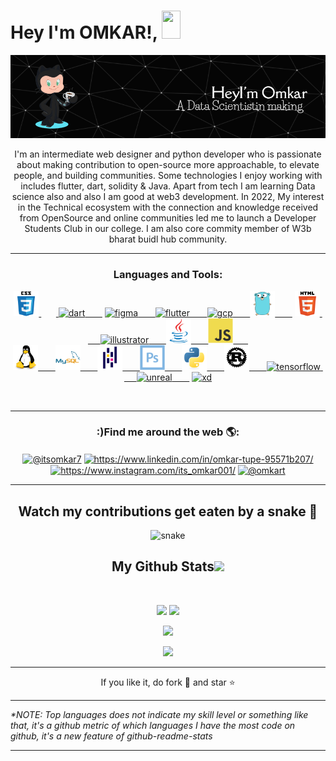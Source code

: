 <h1 align="">Hey I'm OMKAR!,  <img src="https://raw.githubusercontent.com/MartinHeinz/MartinHeinz/master/wave.gif" width="30px" height="45"></h1>
<p align="center">
 
<!--  "![Header](./omkar.png)" -->
 
</p align="center">
<img src="omkar.png?resize=160,220" />




<p align="center">
  I'm an intermediate web designer and python developer who is passionate about making contribution to open-source more approachable, to elevate people, and building communities. Some technologies I enjoy working with includes flutter, dart, solidity & Java. Apart from tech I am learning Data science also and also I am good at web3 development. In 2022, My interest in the Technical ecosystem with the connection and knowledge received from OpenSource and online communities led me to launch a Developer Students Club in our college. I am also core commity member of W3b bharat buidl hub community.

<br>
 <hr>
<h3 align="center">Languages and Tools:</h3>
<p align="center"> <a href="https://www.w3schools.com/css/" target="_blank" rel="noreferrer"> <img src="https://raw.githubusercontent.com/devicons/devicon/master/icons/css3/css3-original-wordmark.svg" alt="css3" width="40" height="40"/> </a> &nbsp; &nbsp;&nbsp; &nbsp;<a href="https://dart.dev" target="_blank" rel="noreferrer"> <img src="https://www.vectorlogo.zone/logos/dartlang/dartlang-icon.svg" alt="dart" width="40" height="40"/>
 &nbsp; &nbsp;&nbsp; &nbsp;</a> <a href="https://www.figma.com/" target="_blank" rel="noreferrer"> <img src="https://www.vectorlogo.zone/logos/figma/figma-icon.svg" alt="figma" width="40" height="40"/>&nbsp; &nbsp;&nbsp; &nbsp; </a> <a href="https://flutter.dev" target="_blank" rel="noreferrer"> <img src="https://www.vectorlogo.zone/logos/flutterio/flutterio-icon.svg" alt="flutter" width="40" height="40"/>&nbsp; &nbsp;&nbsp; &nbsp; </a> <a href="https://cloud.google.com" target="_blank" rel="noreferrer"> <img src="https://www.vectorlogo.zone/logos/google_cloud/google_cloud-icon.svg" alt="gcp" width="40" height="40"/>&nbsp; &nbsp;&nbsp; &nbsp; </a> <a href="https://golang.org" target="_blank" rel="noreferrer"> <img src="https://raw.githubusercontent.com/devicons/devicon/master/icons/go/go-original.svg" alt="go" width="40" height="40"/> &nbsp; &nbsp;&nbsp; &nbsp;</a> <a href="https://www.w3.org/html/" target="_blank" rel="noreferrer"> <img src="https://raw.githubusercontent.com/devicons/devicon/master/icons/html5/html5-original-wordmark.svg" alt="html5" width="40" height="40"/>&nbsp; &nbsp;&nbsp; &nbsp; </a> <a href="https://www.adobe.com/in/products/illustrator.html" target="_blank" rel="noreferrer"> <img src="https://www.vectorlogo.zone/logos/adobe_illustrator/adobe_illustrator-icon.svg" alt="illustrator" width="40" height="40"/>&nbsp; &nbsp;&nbsp; &nbsp; </a> <a href="https://www.java.com" target="_blank" rel="noreferrer"> <img src="https://raw.githubusercontent.com/devicons/devicon/master/icons/java/java-original.svg" alt="java" width="40" height="40"/>&nbsp; &nbsp;&nbsp; &nbsp; </a> <a href="https://developer.mozilla.org/en-US/docs/Web/JavaScript" target="_blank" rel="noreferrer"> <img src="https://raw.githubusercontent.com/devicons/devicon/master/icons/javascript/javascript-original.svg" alt="javascript" width="40" height="40"/>&nbsp; &nbsp;&nbsp; &nbsp; </a> <br> <a href="https://www.linux.org/" target="_blank" rel="noreferrer"> <img src="https://raw.githubusercontent.com/devicons/devicon/master/icons/linux/linux-original.svg" alt="linux" width="40" height="40"/>&nbsp; &nbsp;&nbsp; &nbsp; </a> <a href="https://www.mysql.com/" target="_blank" rel="noreferrer"> <img src="https://raw.githubusercontent.com/devicons/devicon/master/icons/mysql/mysql-original-wordmark.svg" alt="mysql" width="40" height="40"/>&nbsp; &nbsp;&nbsp; &nbsp; </a> <a href="https://pandas.pydata.org/" target="_blank" rel="noreferrer"> <img src="https://raw.githubusercontent.com/devicons/devicon/2ae2a900d2f041da66e950e4d48052658d850630/icons/pandas/pandas-original.svg" alt="pandas" width="40" height="40"/>&nbsp; &nbsp;&nbsp; &nbsp; </a> <a href="https://www.photoshop.com/en" target="_blank" rel="noreferrer"> <img src="https://raw.githubusercontent.com/devicons/devicon/master/icons/photoshop/photoshop-line.svg" alt="photoshop" width="40" height="40"/>&nbsp; &nbsp;&nbsp; &nbsp; </a> <a href="https://www.python.org" target="_blank" rel="noreferrer"> <img src="https://raw.githubusercontent.com/devicons/devicon/master/icons/python/python-original.svg" alt="python" width="40" height="40"/>&nbsp; &nbsp;&nbsp; &nbsp; </a> <a href="https://www.rust-lang.org" target="_blank" rel="noreferrer"> <img src="https://raw.githubusercontent.com/devicons/devicon/master/icons/rust/rust-plain.svg" alt="rust" width="40" height="40"/>&nbsp; &nbsp;&nbsp; &nbsp; </a> <a href="https://www.tensorflow.org" target="_blank" rel="noreferrer"> <img src="https://www.vectorlogo.zone/logos/tensorflow/tensorflow-icon.svg" alt="tensorflow" width="40" height="40"/>&nbsp; &nbsp;&nbsp; &nbsp; </a> <a href="https://unrealengine.com/" target="_blank" rel="noreferrer"> <img src="https://raw.githubusercontent.com/kenangundogan/fontisto/036b7eca71aab1bef8e6a0518f7329f13ed62f6b/icons/svg/brand/unreal-engine.svg" alt="unreal" width="40" height="40"/> &nbsp; &nbsp;&nbsp; &nbsp;</a> <a href="https://www.adobe.com/products/xd.html" target="_blank" rel="noreferrer"> <img src="https://cdn.worldvectorlogo.com/logos/adobe-xd.svg" alt="xd" width="40" height="40"/> </a> </p>
<br>
<hr>

 <div align="center">
  <h3><b>:)Find me around the web 🌎:</b></h3>
  </div>
  <p align="center">
<a href="https://twitter.com/@itsomkar7" target="blank"><img align="center" src="https://raw.githubusercontent.com/rahuldkjain/github-profile-readme-generator/master/src/images/icons/Social/twitter.svg" alt="@itsomkar7" height="30" width="40" /></a>
<a href="https://linkedin.com/in/https://www.linkedin.com/in/omkar-tupe-95571b207/" target="blank"><img align="center" src="https://raw.githubusercontent.com/rahuldkjain/github-profile-readme-generator/master/src/images/icons/Social/linked-in-alt.svg" alt="https://www.linkedin.com/in/omkar-tupe-95571b207/" height="30" width="40" /></a>
<a href="https://instagram.com/https://www.instagram.com/its_omkar001/" target="blank"><img align="center" src="https://raw.githubusercontent.com/rahuldkjain/github-profile-readme-generator/master/src/images/icons/Social/instagram.svg" alt="https://www.instagram.com/its_omkar001/" height="30" width="40" /></a>
<a href="https://hashnode.com/@omkart" target="blank"><img align="center" src="https://raw.githubusercontent.com/rahuldkjain/github-profile-readme-generator/master/src/images/icons/Social/hashnode.svg" alt="@omkart" height="30" width="40" /></a>
  <br>
<hr>
<h2 align="center">
Watch my contributions get eaten by a snake 🐍  
</h2>
<p align="center">
  <img src="https://github.com/OmkarTupe7/OmkarTupe7/raw/output/github-contribution-grid-snake.svg" alt="snake"></center>
</p>

<h2 align="center"> 
  My Github Stats<img src="https://media.giphy.com/media/VgCDAzcKvsR6OM0uWg/giphy.gif" width="50"> 
 
 </h2> 
 

 
<br>

<p align = "center">
  <img  src = "https://github-readme-stats.vercel.app/api?username=OmkarTupe7&show_icons=true&theme=radical&line_height=27">
  <img src = "https://github-readme-stats.vercel.app/api/top-langs/?username=OmkarTupe7&show_icons=true&theme=radical">
</p>

<p align = "center">
 <img  src="http://github-readme-streak-stats.herokuapp.com?user=OmkarTupe7&show_icons=true&locale=en&layout=compact&theme=radical&line_height=0" />
</p> 


<!-- <p align = "center">
[![GitHub Streak](http://github-readme-streak-stats.herokuapp.com?user=OmkarTupe7&theme=radical&hide_border=true)](https://git.io/streak-stats)
</p> -->

<p align = "center">
 <img src="https://activity-graph.herokuapp.com/graph?username=OmkarTupe7&theme=redical">
</p> 
<hr>


</p>
<p align="center">If you like it, do fork 🍴 and star ⭐</p>

 ---
  *\*NOTE: Top languages does not indicate my skill level or something like that, it's a github metric of which languages I have the most code on github, it's a new feature of github-readme-stats*
  
  ---
